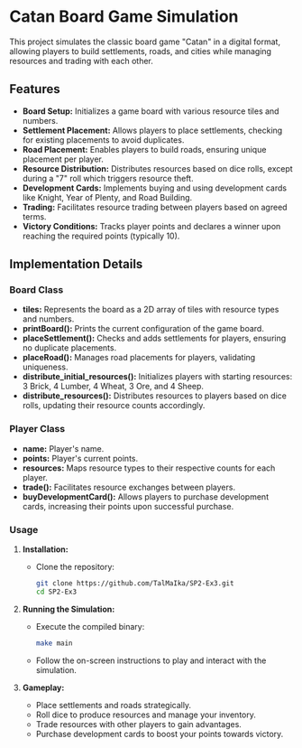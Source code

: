 # Catan Board Game Simulation

This project simulates the classic board game "Catan" in a digital format, allowing players to build settlements, roads, and cities while managing resources and trading with each other.

## Features

- **Board Setup:** Initializes a game board with various resource tiles and numbers.
- **Settlement Placement:** Allows players to place settlements, checking for existing placements to avoid duplicates.
- **Road Placement:** Enables players to build roads, ensuring unique placement per player.
- **Resource Distribution:** Distributes resources based on dice rolls, except during a "7" roll which triggers resource theft.
- **Development Cards:** Implements buying and using development cards like Knight, Year of Plenty, and Road Building.
- **Trading:** Facilitates resource trading between players based on agreed terms.
- **Victory Conditions:** Tracks player points and declares a winner upon reaching the required points (typically 10).

## Implementation Details

### Board Class

- **tiles:** Represents the board as a 2D array of tiles with resource types and numbers.
- **printBoard():** Prints the current configuration of the game board.
- **placeSettlement():** Checks and adds settlements for players, ensuring no duplicate placements.
- **placeRoad():** Manages road placements for players, validating uniqueness.
- **distribute_initial_resources():** Initializes players with starting resources: 3 Brick, 4 Lumber, 4 Wheat, 3 Ore, and 4 Sheep.
- **distribute_resources():** Distributes resources to players based on dice rolls, updating their resource counts accordingly.

### Player Class

- **name:** Player's name.
- **points:** Player's current points.
- **resources:** Maps resource types to their respective counts for each player.
- **trade():** Facilitates resource exchanges between players.
- **buyDevelopmentCard():** Allows players to purchase development cards, increasing their points upon successful purchase.

### Usage

1. **Installation:**
   - Clone the repository:
     ```bash
     git clone https://github.com/TalMaIka/SP2-Ex3.git
     cd SP2-Ex3
     ```

2. **Running the Simulation:**
   - Execute the compiled binary:
     ```bash
     make main
     ```
   - Follow the on-screen instructions to play and interact with the simulation.

3. **Gameplay:**
   - Place settlements and roads strategically.
   - Roll dice to produce resources and manage your inventory.
   - Trade resources with other players to gain advantages.
   - Purchase development cards to boost your points towards victory.
